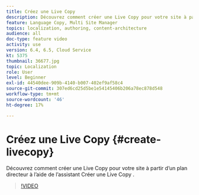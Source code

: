 ```yaml
---
title: Créez une Live Copy
description: Découvrez comment créer une Live Copy pour votre site à partir d’un plan directeur à l’aide de l’assistant Créer une Live Copy .
feature: Language Copy, Multi Site Manager
topics: localization, authoring, content-architecture
audience: all
doc-type: feature video
activity: use
version: 6.4, 6.5, Cloud Service
kt: 5375
thumbnail: 36677.jpg
topic: Localization
role: User
level: Beginner
exl-id: 44540dee-909b-4140-b007-402ef9af58c4
source-git-commit: 307ed6cd25d5be1e54145406b206a78ec878d548
workflow-type: tm+mt
source-wordcount: '46'
ht-degree: 17%

---
```


# Créez une Live Copy {#create-livecopy}

Découvrez comment créer une Live Copy pour votre site à partir d’un plan directeur à l’aide de l’assistant Créer une Live Copy .

>[!VIDEO](https://video.tv.adobe.com/v/36677?quality=12&learn=on)
